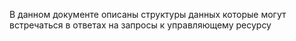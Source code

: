 В данном документе описаны структуры данных которые могут встречаться в ответах на запросы к управляющему ресурсу